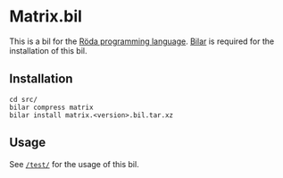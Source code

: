# Matrix.bil

This is a bil for the [Röda programming language](https://github.com/fergusq/roda). [Bilar](https://github.com/fergusq/bilar) is required for the installation of this bil.

## Installation

```
cd src/
bilar compress matrix
bilar install matrix.<version>.bil.tar.xz
```

## Usage

See [`/test/`](https://github.com/kritixilithos/matrix.bil/tree/master/test) for the usage of this bil.
